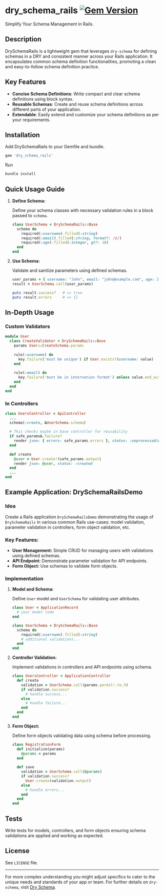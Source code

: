 # dry_schema_rails [![Gem Version](https://badge.fury.io/rb/dry_schema_rails.svg)](https://badge.fury.io/rb/dry_schema_rails)

Simplify Your Schema Management in Rails.

## Description

DrySchemaRails is a lightweight gem that leverages `dry-schema` for defining schemas in a DRY and consistent manner across your Rails application. It encapsulates common schema definition functionalities, promoting a clean and easy-to-follow schema definition practice.

## Key Features
- **Concise Schema Definitions**: Write compact and clear schema definitions using block syntax.
- **Reusable Schemas**: Create and reuse schema definitions across different parts of your application.
- **Extendable**: Easily extend and customize your schema definitions as per your requirements.

## Installation

Add DrySchemaRails to your Gemfile and bundle.

```ruby
gem 'dry_schema_rails'
```

Run
```bash
bundle install
```

## Quick Usage Guide

1. **Define Schema:**

   Define your schema classes with necessary validation rules in a block passed to `schema`.

   ```ruby
   class UserSchema < DrySchemaRails::Base
     schema do
       required(:username).filled(:string)
       required(:email).filled(:string, format?: /@/)
       required(:age).filled(:integer, gt?: 18)
     end
   end
   ```

2. **Use Schema:**

   Validate and sanitize parameters using defined schemas.

   ```ruby
   user_params = { username: "John", email: "john@example.com", age: 25 }
   result = UserSchema.call(user_params)
   
   puts result.success?   # => true
   puts result.errors     # => {}
   ```

## In-Depth Usage

### Custom Validators
```ruby
module User
  class CreateValidator < DrySchemaRails::Base
    params User::CreateSchema.params
     
    rule(:username) do
      key.failure('must be unique') if User.exists?(username: value)
    end
     
    rule(:email) do
      key.failure('must be in internation format') unless value.end_with?('.com')
    end 
  end
end
```

### In Controllers
```ruby
class UsersController < ApiController
  ...
  schema(:create, &UserSchema.schema) 
  
  # This checks maybe in base controller for reusability
  if safe_params&.failure?
    render json: { errors: safe_params.errors }, status: :unprocessable_entity
  end
  
  def create
    @user = User.create!(safe_params.output)
    render json: @user, status: :created
  end
  ...
end
```

## Example Application: DrySchemaRailsDemo

### Idea

Create a Rails application `DrySchemaRailsDemo` demonstrating the usage of `DrySchemaRails` in various common Rails use-cases: model validation, parameter validation in controllers, form object validation, etc.

### Key Features:

- **User Management:** Simple CRUD for managing users with validations using defined schemas.
- **API Endpoint:** Demonstrate parameter validation for API endpoints.
- **Form Object:** Use schemas to validate form objects.

### Implementation

1. **Model and Schema:**

   Define `User` model and `UserSchema` for validating user attributes.

   ```ruby
   class User < ApplicationRecord
     # your model code
   end
   
   class UserSchema < DrySchemaRails::Base
     schema do
       required(:username).filled(:string)
       # additional validations...
     end
   end
   ```

2. **Controller Validation:**

   Implement validations in controllers and API endpoints using schema.

   ```ruby
   class UsersController < ApplicationController
     def create
       validation = UserSchema.call(params.permit!.to_h)
       if validation.success?
         # handle success...
       else
         # handle failure...
       end
     end
   end
   ```

3. **Form Object:**

   Define form objects validating data using schema before processing.

   ```ruby
   class RegistrationForm
     def initialize(params)
       @params = params
     end
     
     def save
       validation = UserSchema.call(@params)
       if validation.success?
         User.create(validation.output)
       else
         # handle errors...
       end
     end
   end
   ```

## Tests

Write tests for models, controllers, and form objects ensuring schema validations are applied and working as expected.

## License

See `LICENSE` file.

---

For more complex understanding you might adjust specifics to cater to the unique needs and standards of your app or team. For further details on `dry-schema`, visit [Dry Schema](https://dry-rb.org/gems/dry-schema).